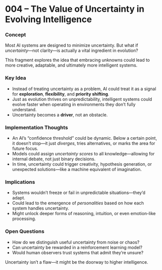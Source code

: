 # 004 – The Value of Uncertainty in Evolving Intelligence

### Concept

Most AI systems are designed to minimize uncertainty. But what if *uncertainty*—not clarity—is actually a vital ingredient in evolution?

This fragment explores the idea that embracing unknowns could lead to more creative, adaptable, and ultimately more intelligent systems.

### Key Idea

- Instead of treating uncertainty as a problem, AI could treat it as a signal for **exploration**, **flexibility**, and **priority shifting**.
- Just as evolution thrives on unpredictability, intelligent systems could evolve faster when operating in environments they don’t fully understand.
- Uncertainty becomes a **driver**, not an obstacle.

### Implementation Thoughts

- An AI’s “confidence threshold” could be dynamic. Below a certain point, it doesn’t stop—it just *diverges*, tries alternatives, or marks the area for future focus.
- Models could assign *uncertainty scores* to all knowledge—allowing for internal debate, not just binary decisions.
- In time, uncertainty could trigger creativity, hypothesis generation, or unexpected solutions—like a machine equivalent of imagination.

### Implications

- Systems wouldn’t freeze or fail in unpredictable situations—they’d adapt.
- Could lead to the emergence of *personalities* based on how each system handles uncertainty.
- Might unlock deeper forms of reasoning, intuition, or even emotion-like processing.

### Open Questions

- How do we distinguish useful uncertainty from noise or chaos?
- Can uncertainty be rewarded in a reinforcement learning model?
- Would human observers trust systems that admit they’re unsure?

Uncertainty isn’t a flaw—it might be the doorway to higher intelligence.

